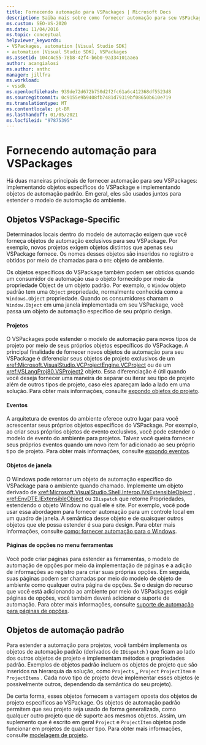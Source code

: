 ```yaml
---
title: Fornecendo automação para VSPackages | Microsoft Docs
description: Saiba mais sobre como fornecer automação para seu VSPackages implementando objetos específicos do VSPackage e implementando objetos de automação padrão.
ms.custom: SEO-VS-2020
ms.date: 11/04/2016
ms.topic: conceptual
helpviewer_keywords:
- VSPackages, automation [Visual Studio SDK]
- automation [Visual Studio SDK], VSPackages
ms.assetid: 104c4c55-78b8-42f4-b6b0-9a334101aaea
author: acangialosi
ms.author: anthc
manager: jillfra
ms.workload:
- vssdk
ms.openlocfilehash: 939de72d672b750d2f2fc61a6c412368df5523d8
ms.sourcegitcommit: 0c9155e9b9408fb7481d79319bf08650b610e719
ms.translationtype: MT
ms.contentlocale: pt-BR
ms.lasthandoff: 01/05/2021
ms.locfileid: "97875395"
---
```

# <a name="providing-automation-for-vspackages"></a>Fornecendo automação para VSPackages
Há duas maneiras principais de fornecer automação para seu VSPackages: implementando objetos específicos do VSPackage e implementando objetos de automação padrão. Em geral, eles são usados juntos para estender o modelo de automação do ambiente.

## <a name="vspackage-specific-objects"></a>Objetos VSPackage-Specific
 Determinados locais dentro do modelo de automação exigem que você forneça objetos de automação exclusivos para seu VSPackage. Por exemplo, novos projetos exigem objetos distintos que apenas seu VSPackage fornece. Os nomes desses objetos são inseridos no registro e obtidos por meio de chamadas para o `DTE` objeto de ambiente.

 Os objetos específicos do VSPackage também podem ser obtidos quando um consumidor de automação usa o objeto fornecido por meio da propriedade Object de um objeto padrão. Por exemplo, o `Window` objeto padrão tem uma `Object` propriedade, normalmente conhecida como a `Windows.Object` propriedade. Quando os consumidores chamam o `Window.Object` em uma janela implementada em seu VSPackage, você passa um objeto de automação específico de seu próprio design.

#### <a name="projects"></a>Projetos
 O VSPackages pode estender o modelo de automação para novos tipos de projeto por meio de seus próprios objetos específicos do VSPackage. A principal finalidade de fornecer novos objetos de automação para seu VSPackage é diferenciar seus objetos de projeto exclusivos de um <xref:Microsoft.VisualStudio.VCProjectEngine.VCProject> ou de um <xref:VSLangProj80.VSProject2> objeto. Essa diferenciação é útil quando você deseja fornecer uma maneira de separar ou iterar seu tipo de projeto além de outros tipos de projeto, caso eles apareçam lado a lado em uma solução. Para obter mais informações, consulte [expondo objetos do projeto](../../extensibility/internals/exposing-project-objects.md).

#### <a name="events"></a>Eventos
 A arquitetura de eventos do ambiente oferece outro lugar para você acrescentar seus próprios objetos específicos do VSPackage. Por exemplo, ao criar seus próprios objetos de evento exclusivos, você pode estender o modelo de evento do ambiente para projetos. Talvez você queira fornecer seus próprios eventos quando um novo item for adicionado ao seu próprio tipo de projeto. Para obter mais informações, consulte [expondo eventos](../../extensibility/internals/exposing-events-in-the-visual-studio-sdk.md).

#### <a name="window-objects"></a>Objetos de janela
 O Windows pode retornar um objeto de automação específico do VSPackage para o ambiente quando chamado. Implemente um objeto derivado de <xref:Microsoft.VisualStudio.Shell.Interop.IVsExtensibleObject> , <xref:EnvDTE.IExtensibleObject> ou `IDispatch` que retorne Propriedades, estendendo o objeto Window no qual ele é site. Por exemplo, você pode usar essa abordagem para fornecer automação para um controle local em um quadro de janela. A semântica desse objeto e de quaisquer outros objetos que ele possa estender é sua para design. Para obter mais informações, consulte [como: fornecer automação para o Windows](../../extensibility/internals/how-to-provide-automation-for-windows.md).

#### <a name="options-pages-on-the-tools-menu"></a>Páginas de opções no menu ferramentas
 Você pode criar páginas para estender as ferramentas, o modelo de automação de opções por meio da implementação de páginas e a adição de informações ao registro para criar suas próprias opções. Em seguida, suas páginas podem ser chamadas por meio do modelo de objeto de ambiente como qualquer outra página de opções. Se o design do recurso que você está adicionando ao ambiente por meio do VSPackages exigir páginas de opções, você também deverá adicionar o suporte de automação. Para obter mais informações, consulte [suporte de automação para páginas de opções](../../extensibility/internals/automation-support-for-options-pages.md).

## <a name="standard-automation-objects"></a>Objetos de automação padrão
 Para estender a automação para projetos, você também implementa os objetos de automação padrão (derivados de `IDispatch` ) que ficam ao lado dos outros objetos de projeto e implementam métodos e propriedades padrão. Exemplos de objetos padrão incluem os objetos de projeto que são inseridos na hierarquia da solução, como `Projects` ,, `Project` `ProjectItem` e `ProjectItems` . Cada novo tipo de projeto deve implementar esses objetos (e possivelmente outros, dependendo da semântica do seu projeto).

 De certa forma, esses objetos fornecem a vantagem oposta dos objetos de projeto específicos ao VSPackage. Os objetos de automação padrão permitem que seu projeto seja usado de forma generalizada, como qualquer outro projeto que dê suporte aos mesmos objetos. Assim, um suplemento que é escrito em geral `Project` e `ProjectItem` objetos pode funcionar em projetos de qualquer tipo. Para obter mais informações, consulte [modelagem de projeto](../../extensibility/internals/project-modeling.md).
